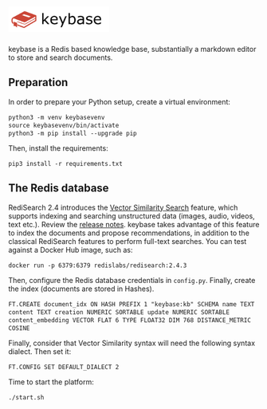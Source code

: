 # <img src="src/static/images/keybase.png" height="50px">

keybase is a Redis based knowledge base, substantially a markdown editor to store and search documents.

## Preparation

In order to prepare your Python setup, create a virtual environment:

```
python3 -m venv keybasevenv
source keybasevenv/bin/activate
python3 -m pip install --upgrade pip
```
Then, install the requirements:

```
pip3 install -r requirements.txt
```

## The Redis database

RediSearch 2.4 introduces the [Vector Similarity Search](https://redis.io/docs/stack/search/reference/vectors/) feature, which supports indexing and searching unstructured data (images, audio, videos, text etc.). Review the [release notes](https://github.com/RediSearch/RediSearch/releases/tag/v2.4.3). keybase takes advantage of this feature to index the documents and propose recommendations, in addition to the classical RediSearch features to perform full-text searches.
You can test against a Docker Hub image, such as:

```
docker run -p 6379:6379 redislabs/redisearch:2.4.3
```

Then, configure the Redis database credentials in `config.py`. Finally, create the index (documents are stored in Hashes).

```
FT.CREATE document_idx ON HASH PREFIX 1 "keybase:kb" SCHEMA name TEXT content TEXT creation NUMERIC SORTABLE update NUMERIC SORTABLE content_embedding VECTOR FLAT 6 TYPE FLOAT32 DIM 768 DISTANCE_METRIC COSINE
```

Finally, consider that Vector Similarity syntax will need the following syntax dialect. Then set it:

```
FT.CONFIG SET DEFAULT_DIALECT 2
```

Time to start the platform:

```
./start.sh
```
